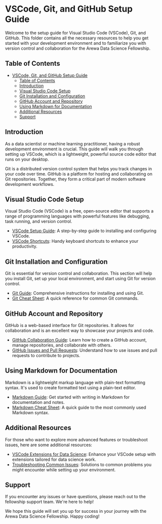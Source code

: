 # VSCode, Git, and GitHub Setup Guide

Welcome to the setup guide for Visual Studio Code (VSCode), Git, and GitHub. This folder contains all the necessary resources to help you get started with your development environment and to familiarize you with version control and collaboration for the Arewa Data Science Fellowship.

## Table of Contents

- [VSCode, Git, and GitHub Setup Guide](#vscode-git-and-github-setup-guide)
  - [Table of Contents](#table-of-contents)
  - [Introduction](#introduction)
  - [Visual Studio Code Setup](#visual-studio-code-setup)
  - [Git Installation and Configuration](#git-installation-and-configuration)
  - [GitHub Account and Repository](#github-account-and-repository)
  - [Using Markdown for Documentation](#using-markdown-for-documentation)
  - [Additional Resources](#additional-resources)
  - [Support](#support)

## Introduction

As a data scientist or machine learning practitioner, having a robust development environment is crucial. This guide will walk you through setting up VSCode, which is a lightweight, powerful source code editor that runs on your desktop.

Git is a distributed version control system that helps you track changes in your code over time. GitHub is a platform for hosting and collaborating on Git repositories. Together, they form a critical part of modern software development workflows.

## Visual Studio Code Setup

Visual Studio Code (VSCode) is a free, open-source editor that supports a range of programming languages with powerful features like debugging, task running, and version control.

- [VSCode Setup Guide](VSCode_Setup_Guide.pdf): A step-by-step guide to installing and configuring VSCode.
- [VSCode Shortcuts](VSCode_Shortcuts.pdf): Handy keyboard shortcuts to enhance your productivity.

## Git Installation and Configuration

Git is essential for version control and collaboration. This section will help you install Git, set up your local environment, and start using Git for version control.

- [Git Guide](Git_Guide.pdf): Comprehensive instructions for installing and using Git.
- [Git Cheat Sheet](Git_Cheat_Sheet.pdf): A quick reference for common Git commands.

## GitHub Account and Repository

GitHub is a web-based interface for Git repositories. It allows for collaboration and is an excellent way to showcase your projects and code.

- [GitHub Collaboration Guide](GitHub_Collaboration_Guide.pdf): Learn how to create a GitHub account, manage repositories, and collaborate with others.
- [GitHub Issues and Pull Requests](GitHub_Workflow.pdf): Understand how to use issues and pull requests to contribute to projects.

## Using Markdown for Documentation

Markdown is a lightweight markup language with plain-text formatting syntax. It's used to create formatted text using a plain-text editor.

- [Markdown Guide](Markdown_Guide.pdf): Get started with writing in Markdown for documentation and notes.
- [Markdown Cheat Sheet](Markdown_Cheat_Sheet.pdf): A quick guide to the most commonly used Markdown syntax.

## Additional Resources

For those who want to explore more advanced features or troubleshoot issues, here are some additional resources:

- [VSCode Extensions for Data Science](VSCode_Extensions.md): Enhance your VSCode setup with extensions tailored for data science work.
- [Troubleshooting Common Issues](Troubleshooting_Guide.pdf): Solutions to common problems you might encounter while setting up your environment.

## Support

If you encounter any issues or have questions, please reach out to the fellowship support team. We're here to help!

We hope this guide will set you up for success in your journey with the Arewa Data Science Fellowship. Happy coding!
